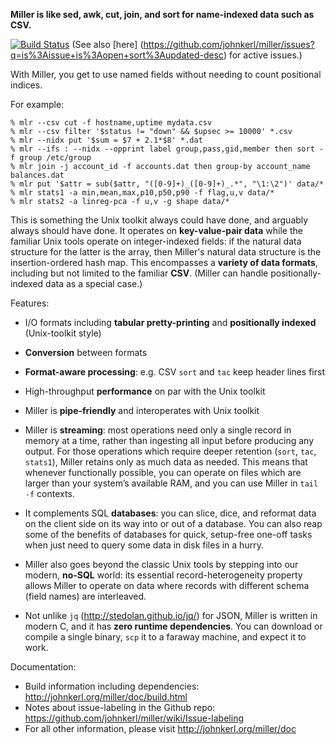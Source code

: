 **Miller is like sed, awk, cut, join, and sort for name-indexed data such as CSV.**

[![Build Status](https://travis-ci.org/johnkerl/miller.svg?branch=master)](https://travis-ci.org/johnkerl/miller)
(See also [here] (https://github.com/johnkerl/miller/issues?q=is%3Aissue+is%3Aopen+sort%3Aupdated-desc) for active issues.)

With Miller, you get to use named fields without needing to count positional
indices.

For example:

```
% mlr --csv cut -f hostname,uptime mydata.csv
% mlr --csv filter '$status != "down" && $upsec >= 10000' *.csv
% mlr --nidx put '$sum = $7 + 2.1*$8' *.dat
% mlr --ifs : --nidx --opprint label group,pass,gid,member then sort -f group /etc/group
% mlr join -j account_id -f accounts.dat then group-by account_name balances.dat
% mlr put '$attr = sub($attr, "([0-9]+)_([0-9]+)_.*", "\1:\2")' data/*
% mlr stats1 -a min,mean,max,p10,p50,p90 -f flag,u,v data/*
% mlr stats2 -a linreg-pca -f u,v -g shape data/*
```

This is something the Unix toolkit always could have done, and arguably always
should have done.  It operates on **key-value-pair data** while the familiar
Unix tools operate on integer-indexed fields: if the natural data structure for
the latter is the array, then Miller's natural data structure is the
insertion-ordered hash map.  This encompasses a **variety of data formats**,
including but not limited to the familiar **CSV**.  (Miller can handle
positionally-indexed data as a special case.)

Features:

* I/O formats including **tabular pretty-printing** and **positionally indexed** (Unix-toolkit style)

* **Conversion** between formats

* **Format-aware processing**: e.g. CSV `sort` and `tac` keep header lines first

* High-throughput **performance** on par with the Unix toolkit

* Miller is **pipe-friendly** and interoperates with Unix toolkit

* Miller is **streaming**: most operations need only a single record in
memory at a time, rather than ingesting all input before producing any output.
For those operations which require deeper retention (`sort`, `tac`, `stats1`),
Miller retains only as much data as needed. This means that whenever
functionally possible, you can operate on files which are larger than your
system&rsquo;s available RAM, and you can use Miller in `tail -f`
contexts.

* It complements SQL **databases**: you can slice, dice, and reformat data on
the client side on its way into or out of a database. You can also reap some of
the benefits of databases for quick, setup-free one-off tasks when just need to
query some data in disk files in a hurry.

* Miller also goes beyond the classic Unix tools by stepping into our modern,
**no-SQL** world: its essential record-heterogeneity property allows Miller to
operate on data where records with different schema (field names) are
interleaved.

* Not unlike `jq` (http://stedolan.github.io/jq/) for JSON, Miller is written
in modern C, and it has **zero runtime dependencies**. You can download or
compile a single binary, `scp` it to a faraway machine, and expect it to work.

Documentation:

* Build information including dependencies: http://johnkerl.org/miller/doc/build.html
* Notes about issue-labeling in the Github repo: https://github.com/johnkerl/miller/wiki/Issue-labeling
* For all other information, please visit http://johnkerl.org/miller/doc
